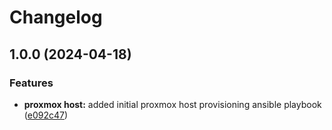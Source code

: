 # Changelog

## 1.0.0 (2024-04-18)


### Features

* **proxmox host:** added initial proxmox host provisioning ansible playbook ([e092c47](https://github.com/genirohtea/proxmox-host/commit/e092c47b9854029e7f96ca336bade58d23400e15))
